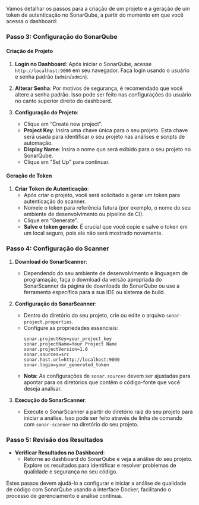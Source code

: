 Vamos detalhar os passos para a criação de um projeto e a geração de um token de autenticação no SonarQube, a partir do momento em que você acessa o dashboard:

### Passo 3: Configuração do SonarQube

#### Criação de Projeto

1. **Login no Dashboard**:
   Após iniciar o SonarQube, acesse `http://localhost:9000` em seu navegador. Faça login usando o usuário e senha padrão (`admin`/`admin`).

2. **Alterar Senha**:
   Por motivos de segurança, é recomendado que você altere a senha padrão. Isso pode ser feito nas configurações do usuário no canto superior direito do dashboard.

3. **Configuração do Projeto**:
   - Clique em “Create new project”.
   - **Project Key**: Insira uma chave única para o seu projeto. Esta chave será usada para identificar o seu projeto nas análises e scripts de automação.
   - **Display Name**: Insira o nome que será exibido para o seu projeto no SonarQube.
   - Clique em "Set Up" para continuar.

#### Geração de Token

1. **Criar Token de Autenticação**:
   - Após criar o projeto, você será solicitado a gerar um token para autenticação do scanner.
   - Nomeie o token para referência futura (por exemplo, o nome do seu ambiente de desenvolvimento ou pipeline de CI).
   - Clique em “Generate”.
   - **Salve o token gerado**: É crucial que você copie e salve o token em um local seguro, pois ele não será mostrado novamente.

### Passo 4: Configuração do Scanner

1. **Download do SonarScanner**:
   - Dependendo do seu ambiente de desenvolvimento e linguagem de programação, faça o download da versão apropriada do SonarScanner da página de downloads do SonarQube ou use a ferramenta específica para a sua IDE ou sistema de build.

2. **Configuração do SonarScanner**:
   - Dentro do diretório do seu projeto, crie ou edite o arquivo `sonar-project.properties`.
   - Configure as propriedades essenciais:
     ```
     sonar.projectKey=your_project_key
     sonar.projectName=Your Project Name
     sonar.projectVersion=1.0
     sonar.sources=src
     sonar.host.url=http://localhost:9000
     sonar.login=your_generated_token
     ```
   - **Nota**: As configurações de `sonar.sources` devem ser ajustadas para apontar para os diretórios que contêm o código-fonte que você deseja analisar.

3. **Execução do SonarScanner**:
   - Execute o SonarScanner a partir do diretório raiz do seu projeto para iniciar a análise. Isso pode ser feito através de linha de comando com `sonar-scanner` no diretório do seu projeto.

### Passo 5: Revisão dos Resultados

- **Verificar Resultados no Dashboard**:
  - Retorne ao dashboard do SonarQube e veja a análise do seu projeto. Explore os resultados para identificar e resolver problemas de qualidade e segurança no seu código.

Estes passos devem ajudá-lo a configurar e iniciar a análise de qualidade de código com SonarQube usando a interface Docker, facilitando o processo de gerenciamento e análise contínua.